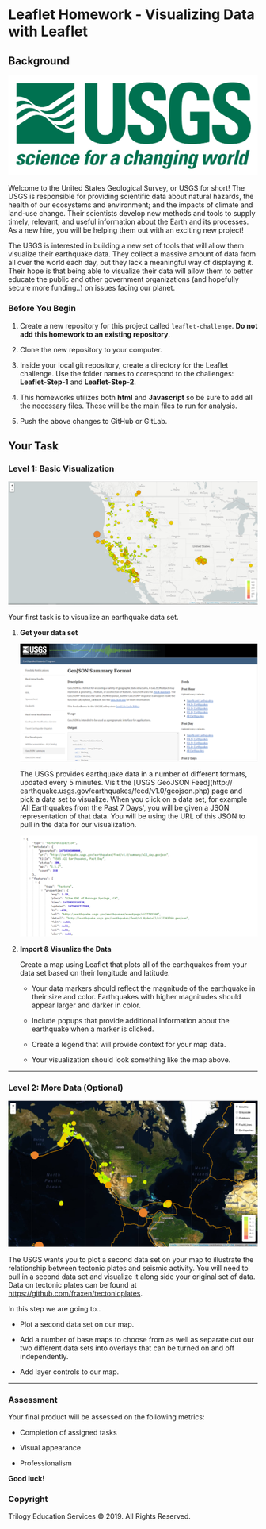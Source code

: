 ﻿# Leaflet Homework - Visualizing Data with Leaflet

## Background

![1-Logo](Images/1-Logo.png)

Welcome to the United States Geological Survey, or USGS for short! The USGS is 
responsible for providing scientific data about natural hazards, the health of 
our ecosystems and environment; and the impacts of climate and land-use 
change. Their scientists develop new methods and tools to supply timely, 
relevant, and useful information about the Earth and its processes. 
As a new hire, you will be helping them out with an exciting new project!

The USGS is interested in building a new set of tools that will allow them 
visualize their earthquake data. They collect a massive amount of data 
from all over the world each day, but they lack a meaningful way of 
displaying it. Their hope is that being able to visualize their data will 
allow them to better educate the public and other government 
organizations (and hopefully secure more funding..) on issues 
facing our planet.

### Before You Begin

1. Create a new repository for this project called `leaflet-challenge`. 
**Do not add this homework to an existing repository**.

2. Clone the new repository to your computer.

3. Inside your local git repository, create a directory for the Leaflet 
challenge. Use the folder names to correspond to the challenges: 
**Leaflet-Step-1** and **Leaflet-Step-2**.

4. This homeworks utilizes both **html** and **Javascript** so be sure 
to add all the necessary files. These will be the main files to run for analysis.

5. Push the above changes to GitHub or GitLab.





## Your Task

### Level 1: Basic Visualization

![2-BasicMap](Images/2-BasicMap.png)

Your first task is to visualize an earthquake data set.


1. **Get your data set**

   ![3-Data](Images/3-Data.png)

   The USGS provides earthquake data in a number of different formats, 
updated every 5 minutes. Visit the [USGS GeoJSON Feed](http://
earthquake.usgs.gov/earthquakes/feed/v1.0/geojson.php) page and 
pick a data set to visualize. When you click on a data set, for example 
'All Earthquakes from the Past 7 Days', you will be given a JSON 
representation of that data. You will be using the URL of this JSON 
to pull in the data for our visualization.

   ![4-JSON](Images/4-JSON.png)


2. **Import & Visualize the Data**

   Create a map using Leaflet that plots all of the earthquakes from your 
data set based on their longitude and latitude.

   * Your data markers should reflect the magnitude of the earthquake 
in their size and color. Earthquakes with higher magnitudes should 
appear larger and darker in color.

   * Include popups that provide additional information about the 
earthquake when a marker is clicked.

   * Create a legend that will provide context for your map data.

   * Your visualization should look something like the map above.

- - -

### Level 2: More Data (Optional)

![5-Advanced](Images/5-Advanced.png)

The USGS wants you to plot a second data set on your map to illustrate 
the relationship between tectonic plates and seismic activity. You will 
need to pull in a second data set and visualize it along side your 
original set of data. Data on tectonic plates can be found at 
<https://github.com/fraxen/tectonicplates>.

In this step we are going to..

* Plot a second data set on our map.

* Add a number of base maps to choose from as well as separate 
out our two different data sets into overlays that can be turned 
on and off independently.

* Add layer controls to our map.

- - -

### Assessment

Your final product will be assessed on the following metrics:

* Completion of assigned tasks

* Visual appearance

* Professionalism

**Good luck!**

### Copyright

Trilogy Education Services © 2019. All Rights Reserved.
